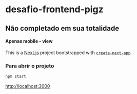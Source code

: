 # desafio-frontend-pigz
## Não completado em sua totalidade
#### Apenas mobile - view
This is a [Next.js](https://nextjs.org/) project bootstrapped with [`create-next-app`](https://github.com/vercel/next.js/tree/canary/packages/create-next-app).
### Para abrir o projeto 
```bash
npm start
```
[http://localhost:3000](http://localhost:3000)
